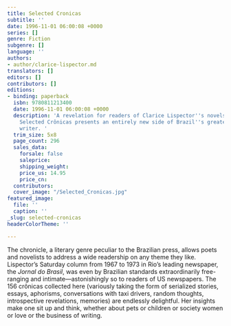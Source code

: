 ```yaml
---
title: Selected Cronicas
subtitle: ''
date: 1996-11-01 06:00:08 +0000
series: []
genre: Fiction
subgenre: []
language: ''
authors:
- author/clarice-lispector.md
translators: []
editors: []
contributors: []
editions:
- binding: paperback
  isbn: 9780811213400
  date: 1996-11-01 06:00:08 +0000
  description: 'A revelation for readers of Clarice Lispector''s novels and stories,
    Selected Crônicas presents an entirely new side of Brazil''s greatest twentieth-century
    writer. '
  trim_size: 5x8
  page_count: 296
  sales_data:
    forsale: false
    saleprice: 
    shipping_weight: 
    price_us: 14.95
    price_cn: 
  contributors: 
  cover_image: "/Selected_Cronicas.jpg"
featured_image:
  file: ''
  caption: ''
_slug: selected-cronicas
headerColorTheme: ''

---
```

The chronicle, a literary genre peculiar to the Brazilian press, allows poets and novelists to address a wide readership on any theme they like. Lispector’s Saturday column from 1967 to 1973 in Rio’s leading newspaper, the _Jornal do Brasil_, was even by Brazilian standards extraordinarily free-ranging and intimate—astonishingly so to readers of US newspapers. The 156 crônicas collected here (variously taking the form of serialized stories, essays, aphorisms, conversations with taxi drivers, random thoughts, introspective revelations, memories) are endlessly delightful. Her insights make one sit up and think, whether about pets or children or society women or love or the business of writing.